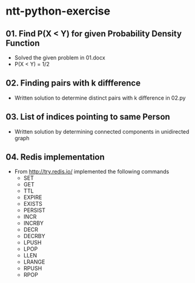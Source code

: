 # ntt-python-exercise

## 01. Find P(X < Y) for given Probability Density Function
* Solved the given problem in 01.docx
* P(X < Y) = 1/2

## 02. Finding pairs with k diffference
* Written solution to determine distinct pairs with k difference in 02.py

## 03. List of indices pointing to same Person
* Written solution by determining connected components in unidirected graph

## 04. Redis implementation
* From http://try.redis.io/ implemented the following commands
  * SET
  * GET
  * TTL
  * EXPIRE
  * EXISTS
  * PERSIST
  * INCR
  * INCRBY
  * DECR
  * DECRBY
  * LPUSH
  * LPOP
  * LLEN
  * LRANGE
  * RPUSH
  * RPOP
